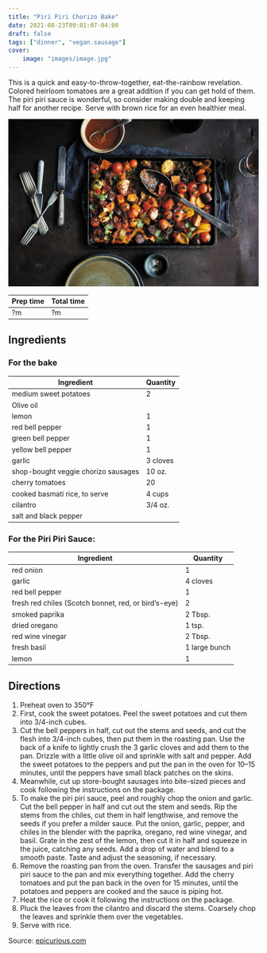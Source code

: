 ```yaml
---
title: "Piri Piri Chorizo Bake"
date: 2021-08-23T09:01:07-04:00
draft: false
tags: ["dinner", "vegan.sausage"]
cover:
    image: "images/image.jpg"
---
```



This is a quick and easy-to-throw-together, eat-the-rainbow revelation. Colored heirloom tomatoes are a great addition if you can get hold of them. The piri piri sauce is wonderful, so consider making double and keeping half for another recipe. Serve with brown rice for an even healthier meal.

![](images/image.jpg)

|Prep time|Total time|
--- | ---
|?m|?m|


## Ingredients

### For the bake

|Ingredient|Quantity|
--- | ---
medium sweet potatoes|2
Olive oil|
lemon|1
red bell pepper|1
green bell pepper|1
yellow bell pepper|1
garlic|3 cloves
shop-bought veggie chorizo sausages|10 oz.
cherry tomatoes|20
cooked basmati rice, to serve|4 cups 
cilantro|3/4 oz. 
salt and black pepper|

### For the Piri Piri Sauce:
|Ingredient|Quantity|
--- | ---
red onion|1
garlic|4 cloves
red bell pepper|1
fresh red chiles (Scotch bonnet, red, or bird’s-eye)|2
smoked paprika|2 Tbsp. 
dried oregano|1 tsp. 
red wine vinegar|2 Tbsp. 
fresh basil|1 large bunch 
lemon|1

## Directions

1.  Preheat oven to 350°F
1. First, cook the sweet potatoes. Peel the sweet potatoes and cut them into 3/4-inch cubes.
1. Cut the bell peppers in half, cut out the stems and seeds, and cut the flesh into 3/4-inch cubes, then put them in the roasting pan. Use the back of a knife to lightly crush the 3 garlic cloves and add them to the pan. Drizzle with a little olive oil and sprinkle with salt and pepper. Add the sweet potatoes to the peppers and put the pan in the oven for 10–15 minutes, until the peppers have small black patches on the skins.
1. Meanwhile, cut up store-bought sausages into bite-sized pieces and cook following the instructions on the package.
1. To make the piri piri sauce, peel and roughly chop the onion and garlic. Cut the bell pepper in half and cut out the stem and seeds. Rip the stems from the chiles, cut them in half lengthwise, and remove the seeds if you prefer a milder sauce. Put the onion, garlic, pepper, and chiles in the blender with the paprika, oregano, red wine vinegar, and basil. Grate in the zest of the lemon, then cut it in half and squeeze in the juice, catching any seeds. Add a drop of water and blend to a smooth paste. Taste and adjust the seasoning, if necessary.
1. Remove the roasting pan from the oven. Transfer the sausages and piri piri sauce to the pan and mix everything together. Add the cherry tomatoes and put the pan back in the oven for 15 minutes, until the potatoes and peppers are cooked and the sauce is piping hot.
1. Heat the rice or cook it following the instructions on the package.
1. Pluck the leaves from the cilantro and discard the stems. Coarsely chop the leaves and sprinkle them over the vegetables.
1. Serve with rice.


Source: [epicurious.com](https://www.epicurious.com/recipes/food/views/vegetarian-piri-piri-chorizo-bake)
